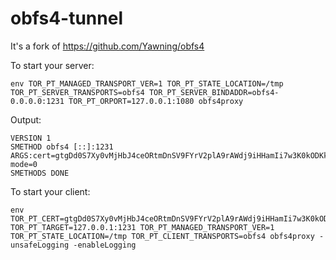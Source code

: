 # obfs4-tunnel

It's a fork of https://github.com/Yawning/obfs4

To start your server:

```
env TOR_PT_MANAGED_TRANSPORT_VER=1 TOR_PT_STATE_LOCATION=/tmp TOR_PT_SERVER_TRANSPORTS=obfs4 TOR_PT_SERVER_BINDADDR=obfs4-0.0.0.0:1231 TOR_PT_ORPORT=127.0.0.1:1080 obfs4proxy
```

Output:

```
VERSION 1
SMETHOD obfs4 [::]:1231 ARGS:cert=gtgDd0S7Xy0vMjHbJ4ceORtmDnSV9FYrV2plA9rAWdj9iHHamIi7w3K0kODKkW9H2ygaVQ,iat-mode=0
SMETHODS DONE
```

To start your client:

```
env TOR_PT_CERT=gtgDd0S7Xy0vMjHbJ4ceORtmDnSV9FYrV2plA9rAWdj9iHHamIi7w3K0kODKkW9H2ygaVQ TOR_PT_TARGET=127.0.0.1:1231 TOR_PT_MANAGED_TRANSPORT_VER=1 TOR_PT_STATE_LOCATION=/tmp TOR_PT_CLIENT_TRANSPORTS=obfs4 obfs4proxy -unsafeLogging -enableLogging
```
